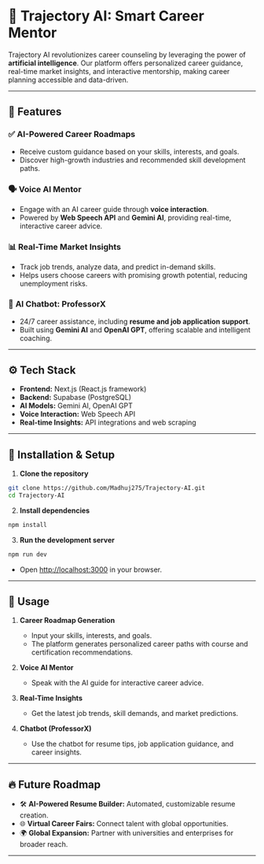 

# 🚀 **Trajectory AI: Smart Career Mentor**

Trajectory AI revolutionizes career counseling by leveraging the power of **artificial intelligence**. Our platform offers personalized career guidance, real-time market insights, and interactive mentorship, making career planning accessible and data-driven.

---

## 📌 **Features**

### ✅ **AI-Powered Career Roadmaps**
- Receive custom guidance based on your skills, interests, and goals.
- Discover high-growth industries and recommended skill development paths.

### 🗣️ **Voice AI Mentor**
- Engage with an AI career guide through **voice interaction**.
- Powered by **Web Speech API** and **Gemini AI**, providing real-time, interactive career advice.

### 📊 **Real-Time Market Insights**
- Track job trends, analyze data, and predict in-demand skills.
- Helps users choose careers with promising growth potential, reducing unemployment risks.

### 🤖 **AI Chatbot: ProfessorX**
- 24/7 career assistance, including **resume and job application support**.
- Built using **Gemini AI** and **OpenAI GPT**, offering scalable and intelligent coaching.

---

## ⚙️ **Tech Stack**

- **Frontend:** Next.js (React.js framework)
- **Backend:** Supabase (PostgreSQL)
- **AI Models:** Gemini AI, OpenAI GPT
- **Voice Interaction:** Web Speech API
- **Real-time Insights:** API integrations and web scraping

---

## 🚦 **Installation & Setup**

1. **Clone the repository**
```bash
git clone https://github.com/Madhuj275/Trajectory-AI.git
cd Trajectory-AI
```

2. **Install dependencies**
```bash
npm install
```

3. **Run the development server**
```bash
npm run dev
```
- Open [http://localhost:3000](http://localhost:3000) in your browser.

---

## 📄 **Usage**

1. **Career Roadmap Generation**
   - Input your skills, interests, and goals.
   - The platform generates personalized career paths with course and certification recommendations.

2. **Voice AI Mentor**
   - Speak with the AI guide for interactive career advice.

3. **Real-Time Insights**
   - Get the latest job trends, skill demands, and market predictions.

4. **Chatbot (ProfessorX)**
   - Use the chatbot for resume tips, job application guidance, and career insights.

---

## 🔥 **Future Roadmap**

- 🛠️ **AI-Powered Resume Builder:** Automated, customizable resume creation.
- 🌐 **Virtual Career Fairs:** Connect talent with global opportunities.
- 🌍 **Global Expansion:** Partner with universities and enterprises for broader reach.

---

